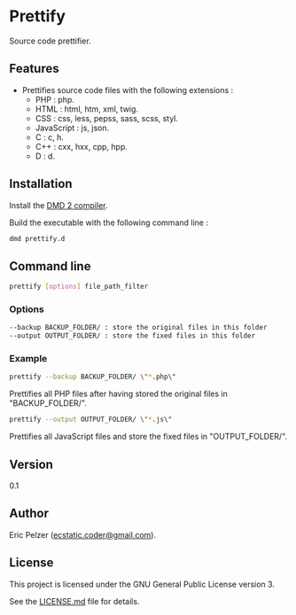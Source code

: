 # Prettify

Source code prettifier.

## Features

* Prettifies source code files with the following extensions :
  * PHP : php.
  * HTML : html, htm, xml, twig.
  * CSS : css, less, pepss, sass, scss, styl.
  * JavaScript : js, json.
  * C : c, h.
  * C++ : cxx, hxx, cpp, hpp.
  * D : d.

## Installation

Install the [DMD 2 compiler](https://dlang.org/download.html).

Build the executable with the following command line :

```bash
dmd prettify.d
```

## Command line

```bash
prettify [options] file_path_filter
```

### Options

```bash
--backup BACKUP_FOLDER/ : store the original files in this folder
--output OUTPUT_FOLDER/ : store the fixed files in this folder
```

### Example

```bash
prettify --backup BACKUP_FOLDER/ \"*.php\"
```

Prettifies all PHP files after having stored the original files in "BACKUP_FOLDER/".

```bash
prettify --output OUTPUT_FOLDER/ \"*.js\"
```

Prettifies all JavaScript files and store the fixed files in "OUTPUT_FOLDER/".

## Version

0.1

## Author

Eric Pelzer (ecstatic.coder@gmail.com).

## License

This project is licensed under the GNU General Public License version 3.

See the [LICENSE.md](LICENSE.md) file for details.
